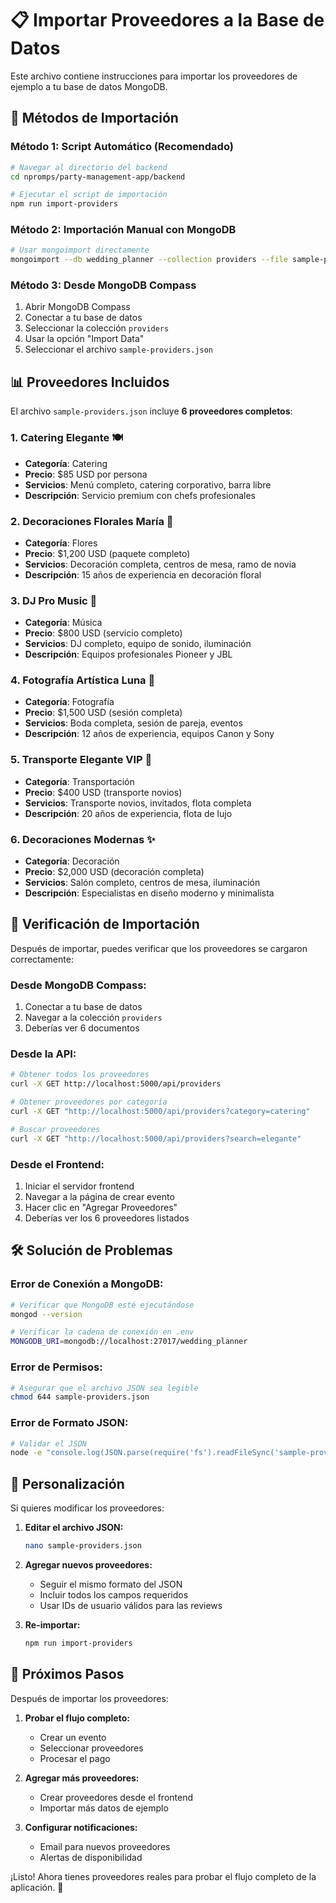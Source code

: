 # 📋 Importar Proveedores a la Base de Datos

Este archivo contiene instrucciones para importar los proveedores de ejemplo a tu base de datos MongoDB.

## 🚀 Métodos de Importación

### **Método 1: Script Automático (Recomendado)**

```bash
# Navegar al directorio del backend
cd npromps/party-management-app/backend

# Ejecutar el script de importación
npm run import-providers
```

### **Método 2: Importación Manual con MongoDB**

```bash
# Usar mongoimport directamente
mongoimport --db wedding_planner --collection providers --file sample-providers.json --jsonArray
```

### **Método 3: Desde MongoDB Compass**

1. Abrir MongoDB Compass
2. Conectar a tu base de datos
3. Seleccionar la colección `providers`
4. Usar la opción "Import Data"
5. Seleccionar el archivo `sample-providers.json`

## 📊 Proveedores Incluidos

El archivo `sample-providers.json` incluye **6 proveedores completos**:

### 1. **Catering Elegante** 🍽️
- **Categoría**: Catering
- **Precio**: $85 USD por persona
- **Servicios**: Menú completo, catering corporativo, barra libre
- **Descripción**: Servicio premium con chefs profesionales

### 2. **Decoraciones Florales María** 🌸
- **Categoría**: Flores
- **Precio**: $1,200 USD (paquete completo)
- **Servicios**: Decoración completa, centros de mesa, ramo de novia
- **Descripción**: 15 años de experiencia en decoración floral

### 3. **DJ Pro Music** 🎵
- **Categoría**: Música
- **Precio**: $800 USD (servicio completo)
- **Servicios**: DJ completo, equipo de sonido, iluminación
- **Descripción**: Equipos profesionales Pioneer y JBL

### 4. **Fotografía Artística Luna** 📸
- **Categoría**: Fotografía
- **Precio**: $1,500 USD (sesión completa)
- **Servicios**: Boda completa, sesión de pareja, eventos
- **Descripción**: 12 años de experiencia, equipos Canon y Sony

### 5. **Transporte Elegante VIP** 🚗
- **Categoría**: Transportación
- **Precio**: $400 USD (transporte novios)
- **Servicios**: Transporte novios, invitados, flota completa
- **Descripción**: 20 años de experiencia, flota de lujo

### 6. **Decoraciones Modernas** ✨
- **Categoría**: Decoración
- **Precio**: $2,000 USD (decoración completa)
- **Servicios**: Salón completo, centros de mesa, iluminación
- **Descripción**: Especialistas en diseño moderno y minimalista

## 🔧 Verificación de Importación

Después de importar, puedes verificar que los proveedores se cargaron correctamente:

### **Desde MongoDB Compass:**
1. Conectar a tu base de datos
2. Navegar a la colección `providers`
3. Deberías ver 6 documentos

### **Desde la API:**
```bash
# Obtener todos los proveedores
curl -X GET http://localhost:5000/api/providers

# Obtener proveedores por categoría
curl -X GET "http://localhost:5000/api/providers?category=catering"

# Buscar proveedores
curl -X GET "http://localhost:5000/api/providers?search=elegante"
```

### **Desde el Frontend:**
1. Iniciar el servidor frontend
2. Navegar a la página de crear evento
3. Hacer clic en "Agregar Proveedores"
4. Deberías ver los 6 proveedores listados

## 🛠️ Solución de Problemas

### **Error de Conexión a MongoDB:**
```bash
# Verificar que MongoDB esté ejecutándose
mongod --version

# Verificar la cadena de conexión en .env
MONGODB_URI=mongodb://localhost:27017/wedding_planner
```

### **Error de Permisos:**
```bash
# Asegurar que el archivo JSON sea legible
chmod 644 sample-providers.json
```

### **Error de Formato JSON:**
```bash
# Validar el JSON
node -e "console.log(JSON.parse(require('fs').readFileSync('sample-providers.json', 'utf8')))"
```

## 📝 Personalización

Si quieres modificar los proveedores:

1. **Editar el archivo JSON:**
   ```bash
   nano sample-providers.json
   ```

2. **Agregar nuevos proveedores:**
   - Seguir el mismo formato del JSON
   - Incluir todos los campos requeridos
   - Usar IDs de usuario válidos para las reviews

3. **Re-importar:**
   ```bash
   npm run import-providers
   ```

## 🎯 Próximos Pasos

Después de importar los proveedores:

1. **Probar el flujo completo:**
   - Crear un evento
   - Seleccionar proveedores
   - Procesar el pago

2. **Agregar más proveedores:**
   - Crear proveedores desde el frontend
   - Importar más datos de ejemplo

3. **Configurar notificaciones:**
   - Email para nuevos proveedores
   - Alertas de disponibilidad

¡Listo! Ahora tienes proveedores reales para probar el flujo completo de la aplicación. 🎉
